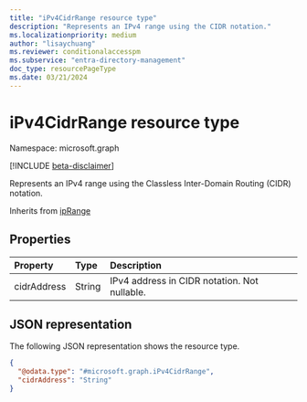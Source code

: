 ```yaml
---
title: "iPv4CidrRange resource type"
description: "Represents an IPv4 range using the CIDR notation."
ms.localizationpriority: medium
author: "lisaychuang"
ms.reviewer: conditionalaccesspm
ms.subservice: "entra-directory-management"
doc_type: resourcePageType
ms.date: 03/21/2024
---
```


# iPv4CidrRange resource type

Namespace: microsoft.graph

[!INCLUDE [beta-disclaimer](../../includes/beta-disclaimer.md)]

Represents an IPv4 range using the Classless Inter-Domain Routing (CIDR) notation.

Inherits from [ipRange](../resources/iprange.md)

## Properties

| Property     | Type        | Description |
|:-------------|:------------|:------------|
|cidrAddress|String|IPv4 address in CIDR notation. Not nullable.|

## JSON representation

The following JSON representation shows the resource type.

<!-- {
  "blockType": "resource",
  "optionalProperties": [

  ],
  "@odata.type": "microsoft.graph.iPv4CidrRange",
  "baseType": "microsoft.graph.ipRange"
}-->

```json
{
  "@odata.type": "#microsoft.graph.iPv4CidrRange", 
  "cidrAddress": "String"
}
```

<!-- uuid: 16cd6b66-4b1a-43a1-adaf-3a886856ed98
2019-02-04 14:57:30 UTC -->
<!-- {
  "type": "#page.annotation",
  "description": "iPv4CidrRange resource",
  "keywords": "",
  "section": "documentation",
  "tocPath": ""
}-->


